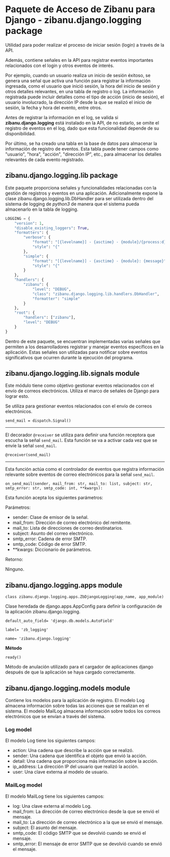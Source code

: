# Paquete de Acceso de Zibanu para Django - zibanu.django.logging package

Utilidad para poder realizar el proceso de iniciar sesión (login) a través de la API.

Además, contiene señales en la API para registrar eventos importantes relacionados con el login y otros eventos de interés.

Por ejemplo, cuando un usuario realiza un inicio de sesión éxitoso, se genera una señal que activa una función para registrar la información ingresada, como el usuario que inició sesión, la hora del inicio de sesión y otros detalles relevantes, en una tabla de registro o log.
La información registrada puede incluir detalles como el tipo de acción (inicio de sesión), el usuario involucrado, la dirección IP desde la que se realizó el inicio de sesión, la fecha y hora del evento, entre otros.

Antes de registrar la información en el log, se valida si **zibanu.django.logging** está instalado en la API,
de no estarlo, se omite el registro de eventos en el log, dado que esta funcionalidad depende de su disponibilidad.

Por último, se ha creado una tabla en la base de datos para almacenar la información de registro de eventos.
Esta tabla puede tener campos como "usuario", "hora", "acción", "dirección IP", etc., para almacenar los detalles relevantes de cada evento registrado.

## zibanu.django.logging.lib package

Este paquete proporciona señales y funcionalidades relacionadas con la gestión de registros y eventos en una aplicación. Adicionalmente expone la clase zibanu.django.logging.lib.DbHandler para ser utilizada dentro del sistema de logging de *python3* de manera que el sistema pueda almacenarlo en la tabla de logging.

```python
LOGGING = {
    "version": 1,
    "disable_existing_loggers": True,
    "formatters": {
        "verbose": {
            "format": "[{levelname}] - {asctime} - {module}/{process:d}/{thread:d}: {message}",
            "style": "{"
        },
        "simple": {
            "format": "[{levelname}] - {asctime} - {module}: {message}",
            "style": "{"
        }
    },
    "handlers": {
        "zibanu": {
            "level": "DEBUG",
            "class": "zibanu.django.logging.lib.handlers.DbHandler",
            "formatter": "simple"
        }
    },
    "root": {
        "handlers": ["zibanu"],
        "level": "DEBUG"
    }
}
```

Dentro de este paquete, se encuentran implementadas varias señales que permiten a los desarrolladores registrar y manejar eventos específicos en la aplicación. Estas señales son utilizadas para notificar sobre eventos significativos que ocurren durante la ejecución del programa.

## zibanu.django.logging.lib.signals module

Este módulo tiene como objetivo gestionar eventos relacionados con el envío de correos electrónicos. Utiliza el marco de señales de Django para lograr esto.

Se utiliza para gestionar eventos relacionados con el envío de correos electrónicos.


```
send_mail = dispatch.Signal()
```
______

El decorador `@receiver` se utiliza para definir una función receptora que escucha la señal `send_mail`. Esta función se va a activar cada vez que se envíe la señal `send_mail`.


```
@receiver(send_mail)
```
________
Esta función actúa como el controlador de eventos que registra información relevante sobre eventos de correo electrónicos para la señal `send_mail`. 

```
on_send_mail(sender, mail_from: str, mail_to: list, subject: str, smtp_error: str, smtp_code: int, **kwargs):
```


Esta función acepta los siguientes parámetros:

Parámetros:

- sender: Clase de emisor de la señal.
- mail_from: Dirección de correo electrónico del remitente.
- mail_to: Lista de direcciones de correo destinatarios.
- subject: Asunto del correo electrónico.
- smtp_error: Cadena de error SMTP.
- smtp_code: Código de error SMTP.
- **kwargs: Diccionario de parámetros.

Retorno:

Ninguno.


## zibanu.django.logging.apps module
```
class zibanu.django.logging.apps.ZbDjangoLogging(app_name, app_module)
```
Clase heredada de django.apps.AppConfig para definir la configuración de la aplicación zibanu.django.logging.

```
default_auto_field= 'django.db.models.AutoField'
```

```
label= 'zb_logging'
```

```
name= 'zibanu.django.logging'
```

**Método**
```
ready()
```
Método de anulación utilizado para el cargador de aplicaciones django después de que la aplicación se haya cargado correctamente.

## zibanu.django.logging.models module

Contiene los modelos para la aplicación de registro. El modelo Log almacena información sobre todas las acciones que se realizan en el sistema. El modelo MailLog almacena información sobre todos los correos electrónicos que se envían a través del sistema.


### Log model
El modelo Log tiene los siguientes campos:

* action: Una cadena que describe la acción que se realizó.
* sender: Una cadena que identifica el objeto que envió la acción.
* detail: Una cadena que proporciona más información sobre la acción.
* ip_address: La dirección IP del usuario que realizó la acción.
* user: Una clave externa al modelo de usuario.

### MailLog model
El modelo MailLog tiene los siguientes campos:

* log: Una clave externa al modelo Log.
* mail_from: La dirección de correo electrónico desde la que se envió el mensaje.
* mail_to: La dirección de correo electrónico a la que se envió el mensaje.
* subject: El asunto del mensaje.
* smtp_code: El código SMTP que se devolvió cuando se envió el mensaje.
* smtp_error: El mensaje de error SMTP que se devolvió cuando se envió el mensaje.







